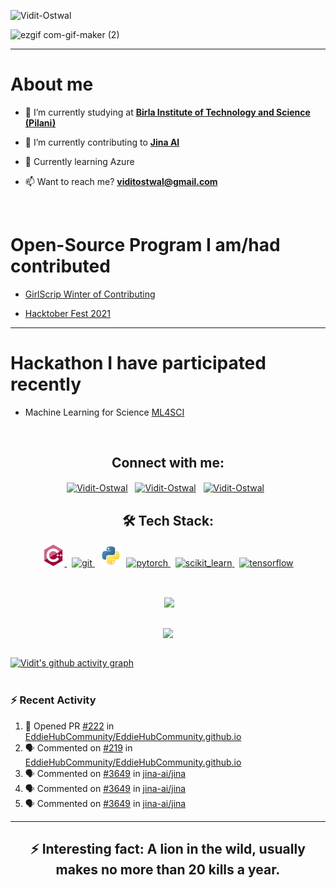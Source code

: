 <p align="left"> <img src="https://komarev.com/ghpvc/?username=Vidit-Ostwal&label=Profile%20views&color=0e75b6&style=flat" alt="Vidit-Ostwal" /> </p>


![ezgif com-gif-maker (2)](https://user-images.githubusercontent.com/65944284/135332547-ff38d8ec-113d-47ae-b426-e5a023f5b907.gif)

<hr/>


<h1><b>About me</b></h1> 

- 🔭 I’m currently studying at [**Birla Institute of Technology and Science (Pilani)**](https://www.bits-pilani.ac.in/)<p> </p>
- 🌱 I’m currently contributing to [**Jina AI**](https://github.com/jina-ai/jina)<p> </p>
- 🔭 Currently learning Azure <p> </p> 
- 📫 Want to reach me? **viditostwal@gmail.com** <p> </p>
<br>


<h1><b> Open-Source Program I am/had contributed </b></h1>

- [GirlScrip Winter of Contributing](https://github.com/winter-of-contributing) 

- [Hacktober Fest 2021](https://hacktoberfest.digitalocean.com/)

<hr>

<h1><b> Hackathon I have participated recently </b></h1>

- Machine Learning for Science [ML4SCI](https://github.com/ML4SCI/ML4SCIHackathon)
<br>
<h2 align="center"><b>Connect with me:</b></h2>
<p align="center">  
<a href="https://www.linkedin.com/in/vidit-ostwal-35022019b/" target="blank"><img align="center" src="https://raw.githubusercontent.com/rahuldkjain/github-profile-readme-generator/master/src/images/icons/Social/linked-in-alt.svg" alt="Vidit-Ostwal" height="40" width="40" /></a>&nbsp;&nbsp;
<a href="https://www.facebook.com/vidit.ostwal/" target="blank"><img align="center" src="https://raw.githubusercontent.com/rahuldkjain/github-profile-readme-generator/master/src/images/icons/Social/facebook.svg" alt="Vidit-Ostwal" height="40" width="40" /></a>&nbsp;&nbsp;
<a href="https://www.instagram.com/viditostwal/" target="blank"><img align="center" src="https://raw.githubusercontent.com/rahuldkjain/github-profile-readme-generator/master/src/images/icons/Social/instagram.svg" alt="Vidit-Ostwal" height="40" width="40" /></a>&nbsp;&nbsp;
</p>

<h2 align="center"><b> 🛠 Tech Stack:</b></h2>

<p align="center">
<a href="https://www.w3schools.com/cpp/" target="_blank"> <img src="https://raw.githubusercontent.com/devicons/devicon/master/icons/cplusplus/cplusplus-original.svg" alt="cplusplus" width="35" height="35"/> </a>&nbsp;
<a href="https://git-scm.com/" target="_blank"> <img src="https://www.vectorlogo.zone/logos/git-scm/git-scm-icon.svg" alt="git" width="35" height="35"/> </a>&nbsp;
<a href="https://www.python.org" target="_blank"><img src="https://raw.githubusercontent.com/devicons/devicon/master/icons/python/python-original.svg" alt="python" width="35" height="35"/></a>&nbsp;
<a href="https://pytorch.org/" target="_blank"> <img src="https://www.vectorlogo.zone/logos/pytorch/pytorch-icon.svg" alt="pytorch" width="35" height="35"/> </a>&nbsp;
<a href="https://scikit-learn.org/" target="_blank"> <img src="https://upload.wikimedia.org/wikipedia/commons/0/05/Scikit_learn_logo_small.svg" alt="scikit_learn" width="35" height="35"/> </a>&nbsp;
<a href="https://www.tensorflow.org" target="_blank"> <img src="https://www.vectorlogo.zone/logos/tensorflow/tensorflow-icon.svg" alt="tensorflow" width="30" height="30"/> </a> </p>


<br> 
<p align ="center">&nbsp;<img align="center" src="https://github-readme-stats.vercel.app/api?username=Vidit-Ostwal&show_icons=true&count_private=true&theme=radical" />
<br> 
<br>
<p align="center"><img align="center" src="http://github-readme-streak-stats.herokuapp.com?user=Vidit-Ostwal&theme=radical" />
<br>
<br>
  
[![Vidit's github activity graph](https://activity-graph.herokuapp.com/graph?username=Vidit-Ostwal&bg_color=000000&color=1fdbd8&line=ff5c5c&point=1adbce&area=true&hide_border=true)](https://github.com/ashutosh00710/github-readme-activity-graph)
<br>
  <br>
  
### :zap: Recent Activity

  <!--START_SECTION:activity-->
1. 💪 Opened PR [#222](https://github.com/EddieHubCommunity/EddieHubCommunity.github.io/pull/222) in [EddieHubCommunity/EddieHubCommunity.github.io](https://github.com/EddieHubCommunity/EddieHubCommunity.github.io)
2. 🗣 Commented on [#219](https://github.com/EddieHubCommunity/EddieHubCommunity.github.io/issues/219) in [EddieHubCommunity/EddieHubCommunity.github.io](https://github.com/EddieHubCommunity/EddieHubCommunity.github.io)
3. 🗣 Commented on [#3649](https://github.com/jina-ai/jina/issues/3649) in [jina-ai/jina](https://github.com/jina-ai/jina)
4. 🗣 Commented on [#3649](https://github.com/jina-ai/jina/issues/3649) in [jina-ai/jina](https://github.com/jina-ai/jina)
5. 🗣 Commented on [#3649](https://github.com/jina-ai/jina/issues/3649) in [jina-ai/jina](https://github.com/jina-ai/jina)
<!--END_SECTION:activity-->

---
  
  
  <h2>
<p align="center"> ⚡ Interesting fact: A lion in the wild, usually makes no more than 20 kills a year.  
</h2>

